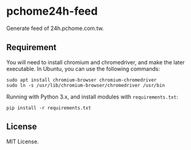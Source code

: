 # pchome24h-feed

Generate feed of 24h.pchome.com.tw.

## Requirement

You will need to install chromium and chromedriver, and make the later executable.  In Ubuntu, you can use the following commands:

    sudo apt install chromium-browser chromium-chromedriver
    sudo ln -s /usr/lib/chromium-browser/chromedriver /usr/bin

Running with Python 3.x, and install modules with `requirements.txt`:

    pip install -r requirements.txt

## License

MIT License.
